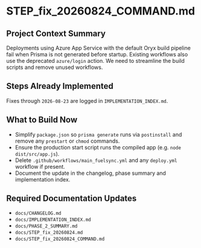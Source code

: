 # STEP_fix_20260824_COMMAND.md
## Project Context Summary
Deployments using Azure App Service with the default Oryx build pipeline fail when Prisma is not generated before startup. Existing workflows also use the deprecated `azure/login` action. We need to streamline the build scripts and remove unused workflows.

## Steps Already Implemented
Fixes through `2026-08-23` are logged in `IMPLEMENTATION_INDEX.md`.

## What to Build Now
- Simplify `package.json` so `prisma generate` runs via `postinstall` and remove any `prestart` or `chmod` commands.
- Ensure the production start script runs the compiled app (e.g. `node dist/src/app.js`).
- Delete `.github/workflows/main_fuelsync.yml` and any `deploy.yml` workflow if present.
- Document the update in the changelog, phase summary and implementation index.

## Required Documentation Updates
- `docs/CHANGELOG.md`
- `docs/IMPLEMENTATION_INDEX.md`
- `docs/PHASE_2_SUMMARY.md`
- `docs/STEP_fix_20260824.md`
- `docs/STEP_fix_20260824_COMMAND.md`
